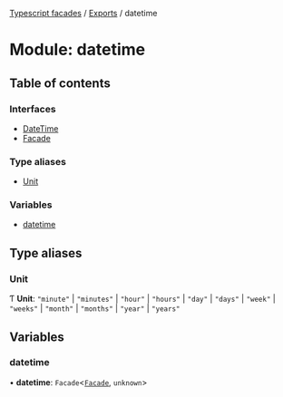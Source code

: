 [Typescript facades](../index.md) / [Exports](../modules.md) / datetime

# Module: datetime

## Table of contents

### Interfaces

- [DateTime](../interfaces/datetime.DateTime.md)
- [Facade](../interfaces/datetime.Facade.md)

### Type aliases

- [Unit](datetime.md#unit)

### Variables

- [datetime](datetime.md#datetime)

## Type aliases

### Unit

Ƭ **Unit**: ``"minute"`` \| ``"minutes"`` \| ``"hour"`` \| ``"hours"`` \| ``"day"`` \| ``"days"`` \| ``"week"`` \| ``"weeks"`` \| ``"month"`` \| ``"months"`` \| ``"year"`` \| ``"years"``

## Variables

### datetime

• **datetime**: `Facade`<[`Facade`](../interfaces/datetime.Facade.md), `unknown`\>
